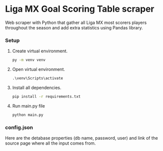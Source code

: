 # Liga MX Goal Scoring Table scraper

Web scraper with Python that gather all Liga MX most scorers players throughout the season and add extra statistics using Pandas library.
### Setup

1. Create virtual environment.
    ```cmd
    py -m venv venv
    ```
1. Open virtual environment.
    ```cmd
    .\venv\Scripts\activate
    ```
1. Install all dependencies.
    ```cmd
    pip install -r requirements.txt
    ```
1. Run main.py file
    ```cmd
    python main.py
    ```
### config.json

Here are the detabase properties (db name, password, user) and link of the source page where all the input comes from.
